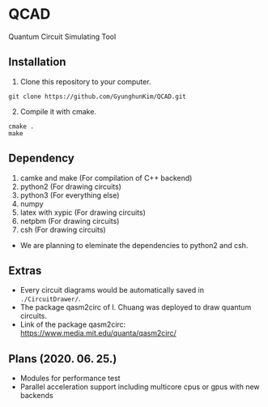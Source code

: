 # QCAD

Quantum Circuit Simulating Tool

## Installation

1. Clone this repository to your computer.
~~~
git clone https://github.com/GyunghunKim/QCAD.git
~~~
2. Compile it with cmake.
~~~
cmake .
make
~~~

## Dependency

1. camke and make (For compilation of C++ backend)
2. python2 (For drawing circuits)
3. python3 (For everything else)
4. numpy
5. latex with xypic (For drawing circuits)
6. netpbm (For drawing circuits)
7. csh (For drawing circuits)
- We are planning to eleminate the dependencies to python2 and csh.

## Extras

- Every circuit diagrams would be automatically saved in `./CircuitDrawer/`.
- The package qasm2circ of I. Chuang was deployed to draw quantum circuits.
- Link of the package qasm2circ: https://www.media.mit.edu/quanta/qasm2circ/

## Plans (2020. 06. 25.)

- Modules for performance test
- Parallel acceleration support including multicore cpus or gpus with new backends

